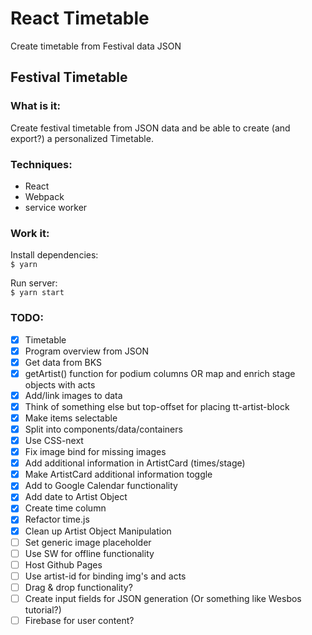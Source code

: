 # React Timetable
Create timetable from Festival data JSON

## Festival Timetable

### What is it:
Create festival timetable from JSON data and be able to create (and export?) a personalized Timetable.

### Techniques:
- React
- Webpack
- service worker

### Work it:
Install dependencies:  
`$ yarn`  

Run server:  
`$ yarn start`

### TODO:

- [x] Timetable
- [x] Program overview from JSON
- [x] Get data from BKS
- [x] getArtist() function for podium columns OR map and enrich stage objects with acts
- [x] Add/link images to data
- [x] Think of something else but top-offset for placing tt-artist-block
- [x] Make items selectable
- [x] Split into components/data/containers
- [x] Use CSS-next
- [x] Fix image bind for missing images
- [x] Add additional information in ArtistCard (times/stage)
- [x] Make ArtistCard additional information toggle
- [x] Add to Google Calendar functionality
- [x] Add date to Artist Object
- [x] Create time column
- [x] Refactor time.js
- [x] Clean up Artist Object Manipulation
- [ ] Set generic image placeholder
- [ ] Use SW for offline functionality
- [ ] Host Github Pages
- [ ] Use artist-id for binding img's and acts
- [ ] Drag & drop functionality?
- [ ] Create input fields for JSON generation (Or something like Wesbos tutorial?)
- [ ] Firebase for user content?
